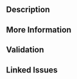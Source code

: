 ## Description

<!-- Add a brief description about this pull request including what it does, why it is needed, and other important information for the reviewers -->

## More Information

<!-- Add more in-depth information about this pull request, such as the changes made, the reasoning behind them, and any potential impacts. -->

## Validation

<!-- Introduce how to test this pull request. -->

## Linked Issues

<!--
Link to any related issues or bugs.

**If this PR fully resolves the issue, use one of the following keywords to automatically close the issue when this PR is merged:**

- Closes #<issue_number>
- Fixes #<issue_number>
- Resolves #<issue_number>

*Example: `Resolves #123`*

**If this PR is only related to an issue or is a partial fix, simply reference the issue number without a keyword:**

*Example: `This PR makes progress on #456` or `Related to #789`*
-->
